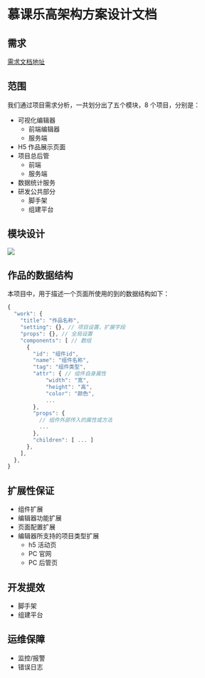 # 慕课乐高架构方案设计文档

## 需求

[需求文档地址](https://www.yuque.com/books/share/af79538c-09eb-4ddd-bfb7-599816c233bf)

## 范围

我们通过项目需求分析，一共划分出了五个模块，8 个项目，分别是：

- 可视化编辑器
  - 前端编辑器
  - 服务端
- H5 作品展示页面
- 项目总后管
  - 前端
  - 服务端
- 数据统计服务
- 研发公共部分
  - 脚手架
  - 组建平台

## 模块设计

![](http://imooc-lego-homework.oss-cn-hangzhou.aliyuncs.com/docs/pages/%E8%90%BD%E5%8F%B6%E6%97%A0%E5%A3%B0xcm/images/01/%E9%A1%B9%E7%9B%AE%E6%A8%A1%E5%9D%97%E5%9B%BE.png)

## 作品的数据结构

本项目中，用于描述一个页面所使用的到的数据结构如下：

```js
{
  "work": {
    "title": "作品名称",
    "setting": {}, // 项目设置，扩展字段
    "props": {}, // 全局设置
    "components": [ // 数组
      {
        "id": "组件id",
        "name": "组件名称",
        "tag": "组件类型",
        "attr": { // 组件自身属性
            "width": "宽",
            "height": "高",
            "color": "颜色",
            ...
        },
        "props": {
          // 组件外部传入的属性或方法
          ...
        },
        "children": [ ... ]
      },
    ],
  },
}
```

## 扩展性保证

- 组件扩展
- 编辑器功能扩展
- 页面配置扩展
- 编辑器所支持的项目类型扩展
  - h5 活动页
  - PC 官网
  - PC 后管页

## 开发提效

- 脚手架
- 组建平台

## 运维保障

- 监控/报警
- 错误日志

